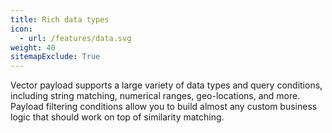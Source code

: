 ```yaml
---
title: Rich data types
icon:
  - url: /features/data.svg
weight: 40
sitemapExclude: True
---
```


Vector payload supports a large variety of data types and query conditions, including string matching, numerical ranges, geo-locations, and more.
Payload filtering conditions allow you to build almost any custom business logic that should work on top of similarity matching.